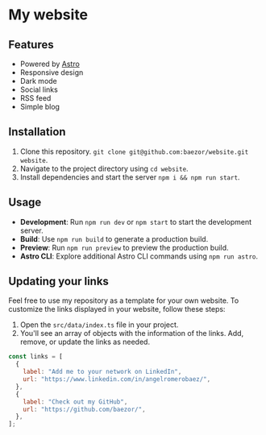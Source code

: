 # My website

## Features

- Powered by [Astro](https://astro.build/)
- Responsive design
- Dark mode
- Social links
- RSS feed
- Simple blog

## Installation

1. Clone this repository. `git clone git@github.com:baezor/website.git website`.
2. Navigate to the project directory using `cd website`.
3. Install dependencies and start the server `npm i && npm run start`.

## Usage

- **Development**: Run `npm run dev` or `npm start` to start the development server.
- **Build**: Use `npm run build` to generate a production build.
- **Preview**: Run `npm run preview` to preview the production build.
- **Astro CLI**: Explore additional Astro CLI commands using `npm run astro`.

## Updating your links

Feel free to use my repository as a template for your own website. To customize the links displayed in your website, follow these steps:

1. Open the `src/data/index.ts` file in your project.
2. You'll see an array of objects with the information of the links. Add, remove, or update the links as needed.

```javascript
const links = [
  {
    label: "Add me to your network on LinkedIn",
    url: "https://www.linkedin.com/in/angelromerobaez/",
  },
  {
    label: "Check out my GitHub",
    url: "https://github.com/baezor/",
  },
];
```
